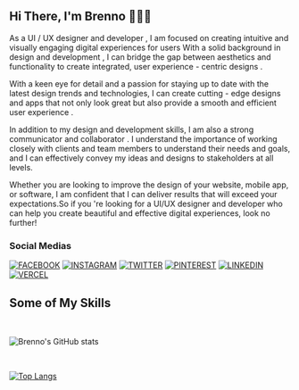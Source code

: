 ## Hi There, I'm Brenno 👨🏻‍💻

As a UI / UX designer and developer , I am focused on creating intuitive and visually engaging digital experiences for users With a solid background in design and development , I can bridge the gap between aesthetics and functionality to create integrated, user experience - centric designs .

With a keen eye for detail and a passion for staying up to date with the latest design trends and technologies, I can create cutting - edge designs and apps that not only look great but also provide a smooth and efficient user experience .

In addition to my design and development skills, I am also a strong communicator and collaborator . I understand the importance of working closely with clients and team members to understand their needs and goals, and I can effectively convey my ideas and designs to stakeholders at all levels.

Whether you are looking to improve the design of your website, mobile app, or software, I am confident that I can deliver results that will exceed your expectations.So if you 're looking for a UI/UX designer and developer who can help you create beautiful and effective digital experiences, look no further!

### Social Medias

[![FACEBOOK](https://img.shields.io/badge/Facebook-1877F2?style=for-the-badge&logo=facebook&logoColor=white)](https://www.facebook.com/brenno.matthias/)
[![INSTAGRAM](https://img.shields.io/badge/Instagram-E4405F?style=for-the-badge&logo=instagram&logoColor=white)](https://www.instagram.com/brennouiux/)
[![TWITTER](https://img.shields.io/badge/Twitter-1DA1F2?style=for-the-badge&logo=twitter&logoColor=white)](https://twitter.com/BrennoMatthias)
[![PINTEREST](https://img.shields.io/badge/Pinterest-%23E60023.svg?&style=for-the-badge&logo=Pinterest&logoColor=white)](https://br.pinterest.com/brennouiux/)
[![LINKEDIN](https://img.shields.io/badge/LinkedIn-0077B5?style=for-the-badge&logo=linkedin&logoColor=white)](https://www.linkedin.com/in/brenno-pereira/)
[![VERCEL](https://img.shields.io/badge/Vercel-000000?style=for-the-badge&logo=vercel&logoColor=white)](https://brenno.vercel.app/)

## Some of My Skills

<div style="display:flex; justify-content: flex-start; flex-wrap: wrap; align-items:left; row-gap:10px">

<img src="https://img.shields.io/badge/Wordpress-21759B?style=for-the-badge&logo=wordpress&logoColor=white" alt="" />
<img src="https://img.shields.io/badge/Laravel-FF2D20?style=for-the-badge&logo=laravel&logoColor=white" alt="" />
<img src="https://img.shields.io/badge/PHP-777BB4?style=for-the-badge&logo=php&logoColor=white" alt="" />
<img src="https://img.shields.io/badge/HTML5-E34F26?style=for-the-badge&logo=html5&logoColor=white" alt="" />
<img src="https://img.shields.io/badge/CSS-239120?&style=for-the-badge&logo=css3&logoColor=white" alt="" />
<img src="https://img.shields.io/badge/Bootstrap-563D7C?style=for-the-badge&logo=bootstrap&logoColor=white" alt="" />
<img src="https://img.shields.io/badge/Sass-CC6699?style=for-the-badge&logo=sass&logoColor=white" alt="" />
<img src="https://img.shields.io/badge/Tailwind_CSS-38B2AC?style=for-the-badge&logo=tailwind-css&logoColor=white" alt="" />
<img src="https://img.shields.io/badge/JavaScript-F7DF1E?style=for-the-badge&logo=javascript&logoColor=black" alt="" />
<img src="https://img.shields.io/badge/Node.js-43853D?style=for-the-badge&logo=node.js&logoColor=white" alt="" />
<img src="https://img.shields.io/badge/React-20232A?style=for-the-badge&logo=react&logoColor=61DAFB" alt="" />
<img src="https://img.shields.io/badge/React_Router-CA4245?style=for-the-badge&logo=react-router&logoColor=white" alt="" />
<img src="https://img.shields.io/badge/jQuery-0769AD?style=for-the-badge&logo=jquery&logoColor=white" alt="" />
<img src="https://img.shields.io/badge/Vue.js-35495E?style=for-the-badge&logo=vue.js&logoColor=4FC08D" alt="" />
<img src="https://img.shields.io/badge/Angular-DD0031?style=for-the-badge&logo=angular&logoColor=white" alt="" />
<img src="https://img.shields.io/badge/TypeScript-007ACC?style=for-the-badge&logo=typescript&logoColor=white" alt="" />
<img src="https://img.shields.io/badge/Ruby-CC342D?style=for-the-badge&logo=ruby&logoColor=white" alt="" />
<img src="https://img.shields.io/badge/MySQL-00000F?style=for-the-badge&logo=mysql&logoColor=white" alt="" />
<img src="https://img.shields.io/badge/PostgreSQL-316192?style=for-the-badge&logo=postgresql&logoColor=white" alt="" />
<img src="https://img.shields.io/badge/MongoDB-4EA94B?style=for-the-badge&logo=mongodb&logoColor=white" alt="" />
<img src="https://img.shields.io/badge/MariaDB-003545?style=for-the-badge&logo=mariadb&logoColor=white" alt="" />
<img src="https://img.shields.io/badge/Netlify-00C7B7?style=for-the-badge&logo=netlify&logoColor=white" alt="" />
<img src="https://img.shields.io/badge/Heroku-430098?style=for-the-badge&logo=heroku&logoColor=white" alt="" />
<img src="[https://aleen42.github.io/badges/src/behance.svg](https://img.shields.io/badge/-Behance-blue?style=for-the-badge&logo=behance&logoColor=white)" alt="" />

</div>

<br/>

![Brenno's GitHub stats](https://github-readme-stats.vercel.app/api?username=brennopereiradev&show_icons=true&theme=transparent)

<br/>

[![Top Langs](https://github-readme-stats.vercel.app/api/top-langs/?username=brennopereiradev)](https://github.com/anuraghazra/github-readme-stats)

